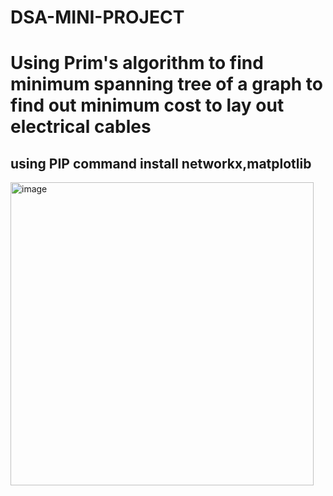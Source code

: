 # DSA-MINI-PROJECT
# Using Prim's algorithm to find minimum spanning tree of a graph to find out minimum cost to lay out electrical cables 
## using PIP command install networkx,matplotlib

<img width="485" alt="image" src="https://user-images.githubusercontent.com/72687585/173658332-0180c121-d1f3-4369-b098-33e1e57b9e71.png">
